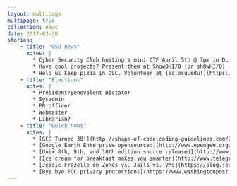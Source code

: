 ```yaml
---
layout: multipage
multipage: true
collection: news
date: 2017-03-30
stories:
    - title: "OSU news"
      notes: |
        * Cyber Security Club hosting a mini CTF April 5th @ 7pm in DL 266 email [cscosu@gmail.com](mailto:cscosu@gmail.com) if planning to attend (there will be pizza)
        * Have cool projects? Present them at ShowOHI/O (or shOwHI/O)
        * Help us keep pizza in OSC. Volunteer at [ec.osu.edu!](https://ec.osu.edu/upcoming-events-and-volunteer-opportunites)
    - title: "Elections"
      notes: |
        * President/Benevolent Dictator
        * Sysadmin
        * PR officer
        * Webmaster
        * Librarian?
    - title: "Quick news"
      notes: |
        * [GCC Turned 30!](http://shape-of-code.coding-guidelines.com/2017/03/22/happy-30th-birthday-to-gcc/)
        * [Google Earth Enterprise opensourced](http://www.opengee.org/)
        * [Unix 8th, 9th, and 10th edition source released](http://www.tuhs.org/Archive/Distributions/Research/)
        * [Ice cream for breakfast makes you smarter](http://www.telegraph.co.uk/news/2016/11/23/ice-cream-breakfast-makes-smarter-japanese-scientist-claims/)
        * [Jessie Frazelle on Zones vs. Jails vs. VMs](https://blog.jessfraz.com/post/containers-zones-jails-vms/)
        * [Bye bye FCC privacy protections](https://www.washingtonpost.com/news/the-switch/wp/2017/03/28/the-house-just-voted-to-wipe-out-the-fccs-landmark-internet-privacy-protections/)
---
```

